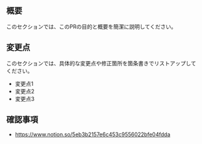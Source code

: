 ## 概要
このセクションでは、このPRの目的と概要を簡潔に説明してください。

## 変更点
このセクションでは、具体的な変更点や修正箇所を箇条書きでリストアップしてください。

- 変更点1
- 変更点2
- 変更点3

## 確認事項
- https://www.notion.so/5eb3b2157e6c453c9556022bfe04fdda